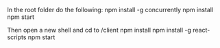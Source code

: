 In the root folder do the following:
npm install -g concurrently
npm install 
npm start


Then open a new shell and cd to /client
npm install 
npm install -g react-scripts
npm start
